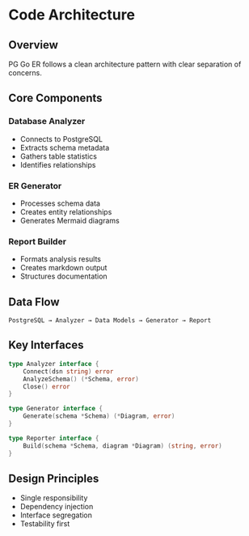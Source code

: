 # Code Architecture

## Overview
PG Go ER follows a clean architecture pattern with clear separation of concerns.

## Core Components

### Database Analyzer
- Connects to PostgreSQL
- Extracts schema metadata
- Gathers table statistics
- Identifies relationships

### ER Generator
- Processes schema data
- Creates entity relationships
- Generates Mermaid diagrams

### Report Builder
- Formats analysis results
- Creates markdown output
- Structures documentation

## Data Flow
```
PostgreSQL → Analyzer → Data Models → Generator → Report
```

## Key Interfaces
```go
type Analyzer interface {
    Connect(dsn string) error
    AnalyzeSchema() (*Schema, error)
    Close() error
}

type Generator interface {
    Generate(schema *Schema) (*Diagram, error)
}

type Reporter interface {
    Build(schema *Schema, diagram *Diagram) (string, error)
}
```

## Design Principles
- Single responsibility
- Dependency injection
- Interface segregation
- Testability first